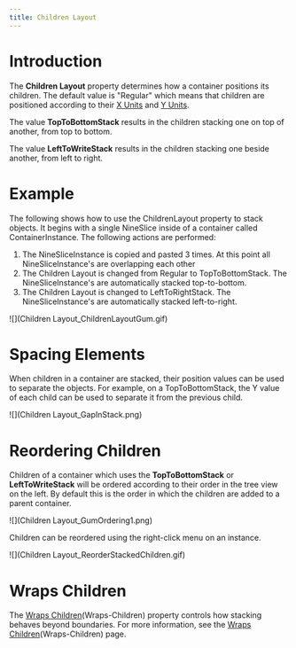 ```yaml
---
title: Children Layout
---
```


# Introduction 

The **Children Layout** property determines how a container positions its children. The default value is "Regular" which means that children are positioned according to their [X Units](X-Units) and [Y Units](Y-Units).

The value **TopToBottomStack** results in the children stacking one on top of another, from top to bottom.

The value **LeftToWriteStack** results in the children stacking one beside another, from left to right.

# Example

The following shows how to use the ChildrenLayout property to stack objects. It begins with a single NineSlice inside of a container called ContainerInstance. The following actions are performed:

1. The NineSliceInstance is copied and pasted 3 times. At this point all NineSliceInstance's are overlapping each other
1. The Children Layout is changed from Regular to TopToBottomStack. The NineSliceInstance's are automatically stacked top-to-bottom.
1. The Children Layout is changed to LeftToRightStack. The NineSliceInstance's are automatically stacked left-to-right.

![](Children Layout_ChildrenLayoutGum.gif)

# Spacing Elements
When children in a container are stacked, their position values can be used to separate the objects. For example, on a TopToBottomStack, the Y value of each child can be used to separate it from the previous child.

![](Children Layout_GapInStack.png)

# Reordering Children

Children of a container which uses the **TopToBottomStack** or **LeftToWriteStack** will be ordered according to their order in the tree view on the left. By default this is the order in which the children are added to a parent container.

![](Children Layout_GumOrdering1.png)

Children can be reordered using the right-click menu on an instance.

![](Children Layout_ReorderStackedChildren.gif)

# Wraps Children

The [Wraps Children](Wraps-Children)(Wraps-Children) property controls how stacking behaves beyond boundaries. For more information, see the [Wraps Children](Wraps-Children)(Wraps-Children) page.